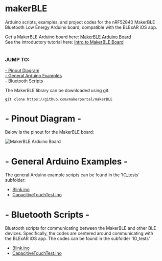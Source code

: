 # makerBLE
Arduino scripts, examples, and project codes for the nRF52840 MakerBLE Bluetooth Low Energy Arduino board, compatible with the BLExAR iOS app.

Get a MakerBLE Arduino board here: [MakerBLE Arduino Board](https://makersportal.com/shop/makerble-arduino-board) <br>
See the introductory tutorial here: [Intro to MakerBLE Board](https://makersportal.com/blog/makerble-tiny-nrf52840-bluetooth-arduino-board) <br>

# 
### JUMP TO:
<a href="#pinout">- Pinout Diagram</a><br>
<a href="#arduino">- General Arduino Examples</a><br>
<a href="#bluetooth">- Bluetooth Scripts</a><br>

The MakerBLE library can be downloaded using git:

    git clone https://github.com/makerportal/makerBLE

<a id="pinout"></a>
# - Pinout Diagram -
Below is the pinout for the MakerBLE board:

![MakerBLE Arduino Board](https://images.squarespace-cdn.com/content/v1/59b037304c0dbfb092fbe894/1665967574022-GEHG1YE8D38N2FEJR337/MakerBLE_pinout.png?format=2500w)

<a id="arduino"></a>
# - General Arduino Examples -
The general Arduino example scripts can be found in the 'IO_tests' subfolder:

- [Blink.ino](IO_tests//Blink.ino)
- [CapacitiveTouchTest.ino](IO_tests//CapacitiveTouchTest.ino)

<a id="bluetooth"></a>
# - Bluetooth Scripts -
Bluetooth scripts for communicating between the MakerBLE and other BLE devices. Specifically, the codes are centered around communicating with the BLExAR iOS app. The codes can be found in the subfolder 'IO_tests'

- [Blink.ino](IO_tests//Blink.ino)
- [CapacitiveTouchTest.ino](IO_tests//CapacitiveTouchTest.ino)
